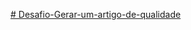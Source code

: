 [# Desafio-Gerar-um-artigo-de-qualidade](https://web.dio.me/articles/codigos-uteis-em-python-para-iniciantes?back=%2Farticles&page=1&order=oldest)
